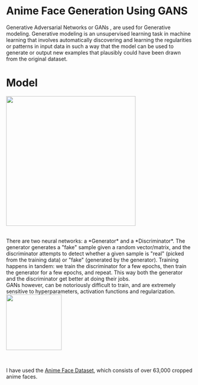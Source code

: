 # Anime Face Generation Using GANS
Generative Adversarial Networks or GANs , are used for Generative modeling.
Generative modeling is an unsupervised learning task in machine learning that involves automatically discovering and learning the regularities or patterns in input data in such a way that the model can be used to generate or output new examples that plausibly could have been drawn from the original dataset.
<br>
# Model
<img src="https://i.imgur.com/6NMdO9u.png" style="width:350px; margin-bottom:32px"/>
<br>
There are two neural networks: a *Generator* and a *Discriminator*. The generator generates a "fake" sample given a random vector/matrix, and the discriminator attempts to detect whether a given sample is "real" (picked from the training data) or "fake" (generated by the generator). Training happens in tandem: we train the discriminator for a few epochs, then train the generator for a few epochs, and repeat. This way both the generator and the discriminator get better at doing their jobs. 
<br>
GANs however, can be notoriously difficult to train, and are extremely sensitive to hyperparameters, activation functions and regularization. 

<img src="https://i.imgur.com/NaKtJs0.png" style="width:150px; margin-bottom:32px"/>

I have used the [Anime Face Dataset](https://github.com/Mckinsey666/Anime-Face-Dataset), which consists of over 63,000 cropped anime faces.
